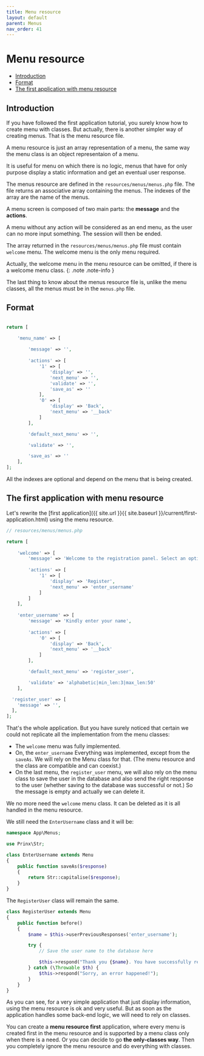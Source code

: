 ```yaml
---
title: Menu resource
layout: default
parent: Menus
nav_order: 41
---
```


<h1>Menu resource</h1>

- [Introduction](#introduction)
- [Format](#format)
- [The first application with menu resource](#the-first-application-with-menu-resource)

## Introduction

If you have followed the first application tutorial, you surely know how to create menu with classes. But actually, there is another simpler way of creating menus. That is the menu resource file.

A menu resource is just an array representation of a menu, the same way the menu class is an object representaion of a menu.

It is useful for menu on which there is no logic, menus that have for only purpose display a static information and get an eventual user response.

The menus resource are defined in the `resources/menus/menus.php` file. The file returns an associative array containing the menus. The indexes of the array are the name of the menus.

A menu screen is composed of two main parts: the **message** and the **actions**.

A menu without any action will be considered as an end menu, as the user can no more input something. The session will then be ended.

The array returned in the `resources/menus/menus.php` file must contain `welcome` menu. The welcome menu is the only menu required.

Actually, the welcome menu in the menu resource can be omitted, if there is a welcome menu class.
{: .note .note-info }

The last thing to know about the menus resource file is, unlike the menu classes, all the menus must be in the `menus.php` file.

## Format
```php

return [

    'menu_name' => [
        
        'message' => '',
        
        'actions' => [
            '1' => [
                'display' => '',
                'next_menu' => '',
                'validate' => '',
                'save_as' => ''
            ],
            '0' => [
                'display' => 'Back',
                'next_menu' => '__back'
            ]
        ],

        'default_next_menu' => '',

        'validate' => '',

        'save_as' => ''
    ],
];
```

All the indexes are optional and depend on the menu that is being created.

## The first application with menu resource

Let's rewrite the [first application]({{ site.url }}{{ site.baseurl }}/current/first-application.html) using the menu resource.

```php
// resources/menus/menus.php

return [
  
    'welcome' => [
        'message' => 'Welcome to the registration panel. Select an option',
        
        'actions' => [
            '1' => [
                'display' => 'Register',
                'next_menu' => 'enter_username'
            ]
        ]
    ],
  
    'enter_username' => [
        'message' => 'Kindly enter your name',
        
        'actions' => [
            '0' => [
                'display' => 'Back',
                'next_menu' => '__back'
            ]
        ],

        'default_next_menu' => 'register_user',

        'validate' => 'alphabetic|min_len:3|max_len:50'
    ],

  'register_user' => [
    'message' => '',
  ],
];
```

That's the whole application. But you have surely noticed that certain we could not replicate all the implementation from the menu classes:
- The `welcome` menu was fully implemented.
- On, the `enter_username` Everything was implemented, except from the `saveAs`. We will rely on the Menu class for that. (The menu resource and the class are compatible and can coexist.)
- On the last menu, the `register_user` menu, we will also rely on the menu class to save the user in the database and also send the right response to the user (whether saving to the database was successful or not.) So the message is empty and actually we can delete it.

We no more need the `welcome` menu class. It can be deleted as it is all handled in the menu resource.

We still need the `EnterUsername` class and it will be:
```php
namespace App\Menus;

use Prinx\Str;

class EnterUsername extends Menu 
{
    public function saveAs($response)
    {
        return Str::capitalise($response);
    }
}
```

The `RegisterUser` class will remain the same.

```php
class RegisterUser extends Menu
{
    public function before()
    {
        $name = $this->userPreviousResponses('enter_username');

        try {
            // Save the user name to the database here

            $this->respond("Thank you {$name}. You have successfully registered.");
        } catch (\Throwable $th) {
            $this->respond("Sorry, an error happened!");
        }
    }
}
```

As you can see, for a very simple application that just display information, using the menu resource is ok and very useful. But as soon as the application handles some back-end logic, we will need to rely on classes.

You can create a **menu resource first** application, where every menu is created first in the menu resource and is supported by a menu class only when there is a need. Or you can decide to go **the only-classes way**. Then you completely ignore the menu resource and do everything with classes.